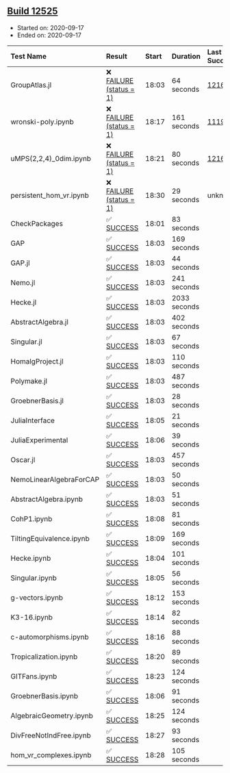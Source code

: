 ## [Build 12525](https://oscarci.mathematik.uni-kl.de/job/oscar/12525/)

* Started on: 2020-09-17
* Ended on: 2020-09-17

| Test Name    | Result | Start | Duration | Last Success | First Failure |
|:-------------|:-------|:------|:---------|:-------------|:--------------|
| GroupAtlas.jl | ❌ [FAILURE (status = 1)](https://oscarci.mathematik.uni-kl.de/job/oscar/12525/artifact/logs/build-12525/GroupAtlas.jl.log) | 18:03 | 64 seconds | [12167](https://oscarci.mathematik.uni-kl.de/job/oscar/12167/) | [12168](https://oscarci.mathematik.uni-kl.de/job/oscar/12168/) |
| wronski-poly.ipynb | ❌ [FAILURE (status = 1)](https://oscarci.mathematik.uni-kl.de/job/oscar/12525/artifact/logs/build-12525/wronski-poly.ipynb.log) | 18:17 | 161 seconds | [11192](https://oscarci.mathematik.uni-kl.de/job/oscar/11192/) | [11193](https://oscarci.mathematik.uni-kl.de/job/oscar/11193/) |
| uMPS(2,2,4)_0dim.ipynb | ❌ [FAILURE (status = 1)](https://oscarci.mathematik.uni-kl.de/job/oscar/12525/artifact/logs/build-12525/uMPS-2-2-4-_0dim.ipynb.log) | 18:21 | 80 seconds | [12167](https://oscarci.mathematik.uni-kl.de/job/oscar/12167/) | [12168](https://oscarci.mathematik.uni-kl.de/job/oscar/12168/) |
| persistent_hom_vr.ipynb | ❌ [FAILURE (status = 1)](https://oscarci.mathematik.uni-kl.de/job/oscar/12525/artifact/logs/build-12525/persistent_hom_vr.ipynb.log) | 18:30 | 29 seconds | unknown | unknown |
| CheckPackages | ✅ [SUCCESS](https://oscarci.mathematik.uni-kl.de/job/oscar/12525/artifact/logs/build-12525/CheckPackages.log) | 18:01 | 83 seconds |  |  |
| GAP | ✅ [SUCCESS](https://oscarci.mathematik.uni-kl.de/job/oscar/12525/artifact/logs/build-12525/GAP.log) | 18:03 | 169 seconds |  |  |
| GAP.jl | ✅ [SUCCESS](https://oscarci.mathematik.uni-kl.de/job/oscar/12525/artifact/logs/build-12525/GAP.jl.log) | 18:03 | 44 seconds |  |  |
| Nemo.jl | ✅ [SUCCESS](https://oscarci.mathematik.uni-kl.de/job/oscar/12525/artifact/logs/build-12525/Nemo.jl.log) | 18:03 | 241 seconds |  |  |
| Hecke.jl | ✅ [SUCCESS](https://oscarci.mathematik.uni-kl.de/job/oscar/12525/artifact/logs/build-12525/Hecke.jl.log) | 18:03 | 2033 seconds |  |  |
| AbstractAlgebra.jl | ✅ [SUCCESS](https://oscarci.mathematik.uni-kl.de/job/oscar/12525/artifact/logs/build-12525/AbstractAlgebra.jl.log) | 18:03 | 402 seconds |  |  |
| Singular.jl | ✅ [SUCCESS](https://oscarci.mathematik.uni-kl.de/job/oscar/12525/artifact/logs/build-12525/Singular.jl.log) | 18:03 | 67 seconds |  |  |
| HomalgProject.jl | ✅ [SUCCESS](https://oscarci.mathematik.uni-kl.de/job/oscar/12525/artifact/logs/build-12525/HomalgProject.jl.log) | 18:03 | 110 seconds |  |  |
| Polymake.jl | ✅ [SUCCESS](https://oscarci.mathematik.uni-kl.de/job/oscar/12525/artifact/logs/build-12525/Polymake.jl.log) | 18:03 | 487 seconds |  |  |
| GroebnerBasis.jl | ✅ [SUCCESS](https://oscarci.mathematik.uni-kl.de/job/oscar/12525/artifact/logs/build-12525/GroebnerBasis.jl.log) | 18:03 | 28 seconds |  |  |
| JuliaInterface | ✅ [SUCCESS](https://oscarci.mathematik.uni-kl.de/job/oscar/12525/artifact/logs/build-12525/JuliaInterface.log) | 18:05 | 21 seconds |  |  |
| JuliaExperimental | ✅ [SUCCESS](https://oscarci.mathematik.uni-kl.de/job/oscar/12525/artifact/logs/build-12525/JuliaExperimental.log) | 18:06 | 39 seconds |  |  |
| Oscar.jl | ✅ [SUCCESS](https://oscarci.mathematik.uni-kl.de/job/oscar/12525/artifact/logs/build-12525/Oscar.jl.log) | 18:03 | 457 seconds |  |  |
| NemoLinearAlgebraForCAP | ✅ [SUCCESS](https://oscarci.mathematik.uni-kl.de/job/oscar/12525/artifact/logs/build-12525/NemoLinearAlgebraForCAP.log) | 18:03 | 50 seconds |  |  |
| AbstractAlgebra.ipynb | ✅ [SUCCESS](https://oscarci.mathematik.uni-kl.de/job/oscar/12525/artifact/logs/build-12525/AbstractAlgebra.ipynb.log) | 18:03 | 51 seconds |  |  |
| CohP1.ipynb | ✅ [SUCCESS](https://oscarci.mathematik.uni-kl.de/job/oscar/12525/artifact/logs/build-12525/CohP1.ipynb.log) | 18:08 | 81 seconds |  |  |
| TiltingEquivalence.ipynb | ✅ [SUCCESS](https://oscarci.mathematik.uni-kl.de/job/oscar/12525/artifact/logs/build-12525/TiltingEquivalence.ipynb.log) | 18:09 | 169 seconds |  |  |
| Hecke.ipynb | ✅ [SUCCESS](https://oscarci.mathematik.uni-kl.de/job/oscar/12525/artifact/logs/build-12525/Hecke.ipynb.log) | 18:04 | 101 seconds |  |  |
| Singular.ipynb | ✅ [SUCCESS](https://oscarci.mathematik.uni-kl.de/job/oscar/12525/artifact/logs/build-12525/Singular.ipynb.log) | 18:05 | 56 seconds |  |  |
| g-vectors.ipynb | ✅ [SUCCESS](https://oscarci.mathematik.uni-kl.de/job/oscar/12525/artifact/logs/build-12525/g-vectors.ipynb.log) | 18:12 | 153 seconds |  |  |
| K3-16.ipynb | ✅ [SUCCESS](https://oscarci.mathematik.uni-kl.de/job/oscar/12525/artifact/logs/build-12525/K3-16.ipynb.log) | 18:14 | 82 seconds |  |  |
| c-automorphisms.ipynb | ✅ [SUCCESS](https://oscarci.mathematik.uni-kl.de/job/oscar/12525/artifact/logs/build-12525/c-automorphisms.ipynb.log) | 18:16 | 88 seconds |  |  |
| Tropicalization.ipynb | ✅ [SUCCESS](https://oscarci.mathematik.uni-kl.de/job/oscar/12525/artifact/logs/build-12525/Tropicalization.ipynb.log) | 18:20 | 89 seconds |  |  |
| GITFans.ipynb | ✅ [SUCCESS](https://oscarci.mathematik.uni-kl.de/job/oscar/12525/artifact/logs/build-12525/GITFans.ipynb.log) | 18:23 | 124 seconds |  |  |
| GroebnerBasis.ipynb | ✅ [SUCCESS](https://oscarci.mathematik.uni-kl.de/job/oscar/12525/artifact/logs/build-12525/GroebnerBasis.ipynb.log) | 18:06 | 91 seconds |  |  |
| AlgebraicGeometry.ipynb | ✅ [SUCCESS](https://oscarci.mathematik.uni-kl.de/job/oscar/12525/artifact/logs/build-12525/AlgebraicGeometry.ipynb.log) | 18:25 | 124 seconds |  |  |
| DivFreeNotIndFree.ipynb | ✅ [SUCCESS](https://oscarci.mathematik.uni-kl.de/job/oscar/12525/artifact/logs/build-12525/DivFreeNotIndFree.ipynb.log) | 18:27 | 93 seconds |  |  |
| hom_vr_complexes.ipynb | ✅ [SUCCESS](https://oscarci.mathematik.uni-kl.de/job/oscar/12525/artifact/logs/build-12525/hom_vr_complexes.ipynb.log) | 18:28 | 105 seconds |  |  |
